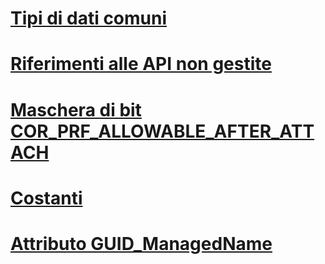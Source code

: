 # [Tipi di dati comuni](common-data-types-unmanaged-api-reference.md)
# [Riferimenti alle API non gestite](index.md)
# [Maschera di bit COR_PRF_ALLOWABLE_AFTER_ATTACH](cor-prf-allowable-after-attach-bitmask.md)
# [Costanti](constants-unmanaged-api-reference.md)
# [Attributo GUID_ManagedName](guid-managedname-attribute.md)
